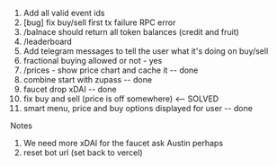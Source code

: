 1. Add all valid event ids
1. [bug] fix buy/sell first tx failure RPC error
1. /balnace should return all token balances (credit and fruit)
1. /leaderboard
1. Add telegram messages to tell the user what it's doing on buy/sell
1. fractional buying allowed or not - yes
1. /prices - show price chart and cache it -- done
1. combine start with zupass -- done
1. faucet drop xDAI -- done
1. fix buy and sell (price is off somewhere) <-- SOLVED
1. smart menu, price and buy options displayed for user -- done

Notes

1. We need more xDAI for the faucet ask Austin perhaps
2. reset bot url (set back to vercel)
